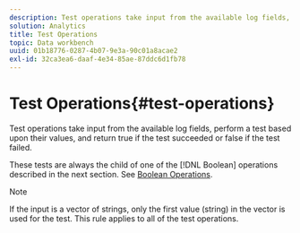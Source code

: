 ```yaml
---
description: Test operations take input from the available log fields, perform a test based upon their values, and return true if the test succeeded or false if the test failed.
solution: Analytics
title: Test Operations
topic: Data workbench
uuid: 01b18776-0287-4b07-9e3a-90c01a8acae2
exl-id: 32ca3ea6-daaf-4e34-85ae-87ddc6d1fb78
---
```

# Test Operations{#test-operations}

Test operations take input from the available log fields, perform a test based upon their values, and return true if the test succeeded or false if the test failed.

 These tests are always the child of one of the [!DNL Boolean] operations described in the next section. See [Boolean Operations](../../../../home/c-dataset-const-proc/c-conditions/c-test-ops/c-boolean-ops.md#concept-9bee5fb907bb4e37871096aaf48b1baf).

>[!NOTE]
>
>If the input is a vector of strings, only the first value (string) in the vector is used for the test. This rule applies to all of the test operations.
